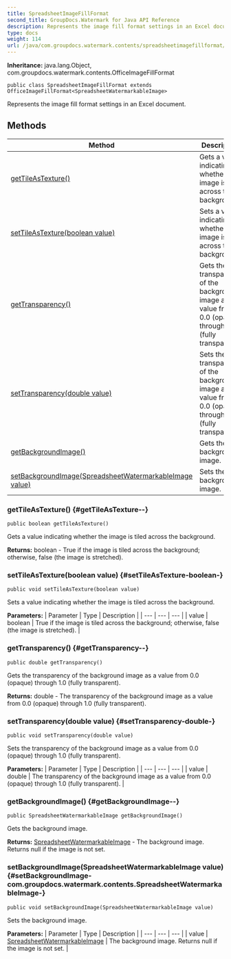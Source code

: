 ```yaml
---
title: SpreadsheetImageFillFormat
second_title: GroupDocs.Watermark for Java API Reference
description: Represents the image fill format settings in an Excel document.
type: docs
weight: 114
url: /java/com.groupdocs.watermark.contents/spreadsheetimagefillformat/
---
```

**Inheritance:**
java.lang.Object, com.groupdocs.watermark.contents.OfficeImageFillFormat
```
public class SpreadsheetImageFillFormat extends OfficeImageFillFormat<SpreadsheetWatermarkableImage>
```

Represents the image fill format settings in an Excel document.
## Methods

| Method | Description |
| --- | --- |
| [getTileAsTexture()](#getTileAsTexture--) | Gets a value indicating whether the image is tiled across the background. |
| [setTileAsTexture(boolean value)](#setTileAsTexture-boolean-) | Sets a value indicating whether the image is tiled across the background. |
| [getTransparency()](#getTransparency--) | Gets the transparency of the background image as a value from 0.0 (opaque) through 1.0 (fully transparent). |
| [setTransparency(double value)](#setTransparency-double-) | Sets the transparency of the background image as a value from 0.0 (opaque) through 1.0 (fully transparent). |
| [getBackgroundImage()](#getBackgroundImage--) | Gets the background image. |
| [setBackgroundImage(SpreadsheetWatermarkableImage value)](#setBackgroundImage-com.groupdocs.watermark.contents.SpreadsheetWatermarkableImage-) | Sets the background image. |
### getTileAsTexture() {#getTileAsTexture--}
```
public boolean getTileAsTexture()
```


Gets a value indicating whether the image is tiled across the background.

**Returns:**
boolean - True if the image is tiled across the background; otherwise, false (the image is stretched).
### setTileAsTexture(boolean value) {#setTileAsTexture-boolean-}
```
public void setTileAsTexture(boolean value)
```


Sets a value indicating whether the image is tiled across the background.

**Parameters:**
| Parameter | Type | Description |
| --- | --- | --- |
| value | boolean | True if the image is tiled across the background; otherwise, false (the image is stretched). |

### getTransparency() {#getTransparency--}
```
public double getTransparency()
```


Gets the transparency of the background image as a value from 0.0 (opaque) through 1.0 (fully transparent).

**Returns:**
double - The transparency of the background image as a value from 0.0 (opaque) through 1.0 (fully transparent).
### setTransparency(double value) {#setTransparency-double-}
```
public void setTransparency(double value)
```


Sets the transparency of the background image as a value from 0.0 (opaque) through 1.0 (fully transparent).

**Parameters:**
| Parameter | Type | Description |
| --- | --- | --- |
| value | double | The transparency of the background image as a value from 0.0 (opaque) through 1.0 (fully transparent). |

### getBackgroundImage() {#getBackgroundImage--}
```
public SpreadsheetWatermarkableImage getBackgroundImage()
```


Gets the background image.

**Returns:**
[SpreadsheetWatermarkableImage](../../com.groupdocs.watermark.contents/spreadsheetwatermarkableimage) - The background image. Returns null if the image is not set.
### setBackgroundImage(SpreadsheetWatermarkableImage value) {#setBackgroundImage-com.groupdocs.watermark.contents.SpreadsheetWatermarkableImage-}
```
public void setBackgroundImage(SpreadsheetWatermarkableImage value)
```


Sets the background image.

**Parameters:**
| Parameter | Type | Description |
| --- | --- | --- |
| value | [SpreadsheetWatermarkableImage](../../com.groupdocs.watermark.contents/spreadsheetwatermarkableimage) | The background image. Returns null if the image is not set. |

